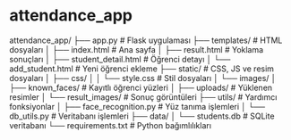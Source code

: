 # attendance_app


attendance_app/
├── app.py                 # Flask uygulaması
├── templates/             # HTML dosyaları
│   ├── index.html         # Ana sayfa
│   ├── result.html        # Yoklama sonuçları
│   ├── student_detail.html # Öğrenci detayı
│   └── add_student.html   # Yeni öğrenci ekleme
├── static/                # CSS, JS ve resim dosyaları
│   ├── css/
│   │   └── style.css      # Stil dosyaları
│   └── images/
│       ├── known_faces/   # Kayıtlı öğrenci yüzleri
│       ├── uploads/       # Yüklenen resimler
│       └── result_images/ # Sonuç görüntüleri
├── utils/                 # Yardımcı fonksiyonlar
│   ├── face_recognition.py # Yüz tanıma işlemleri
│   └── db_utils.py        # Veritabanı işlemleri
├── data/
│   └── students.db        # SQLite veritabanı
└── requirements.txt        # Python bağımlılıkları
